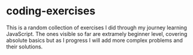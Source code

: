 # coding-exercises

This is a random collection of exercises I did through my journey learning JavaScript. The ones visible so far are extramely beginner level, covering absolute basics but as I progress I will add more complex problems and their solutions. 


